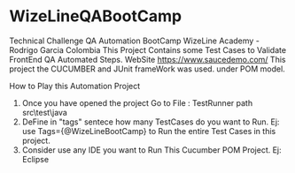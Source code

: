 # WizeLineQABootCamp
Technical Challenge QA Automation BootCamp WizeLine Academy - Rodrigo Garcia Colombia
This Project Contains some Test Cases to Validate FrontEnd QA Automated Steps. 
WebSite https://www.saucedemo.com/
This project the CUCUMBER and JUnit frameWork was used. under POM model.

How to Play this Automation Project
1) Once you have opened the project Go to File : TestRunner path src\test\java
2) DeFine in "tags" sentece how many TestCases do you want to Run. 
Ej: use Tags={@WizeLineBootCamp} to Run the entire Test Cases in this project.
3) Consider use any IDE you want to Run This Cucumber POM Project. Ej: Eclipse
